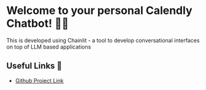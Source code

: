 # Welcome to your personal Calendly Chatbot! 🚀🤖

This is developed using Chainlit - a tool to develop conversational interfaces on top of LLM based applications

## Useful Links 🔗

- [Github Project Link](https://github.com/harshit158/calendly-chatbot)